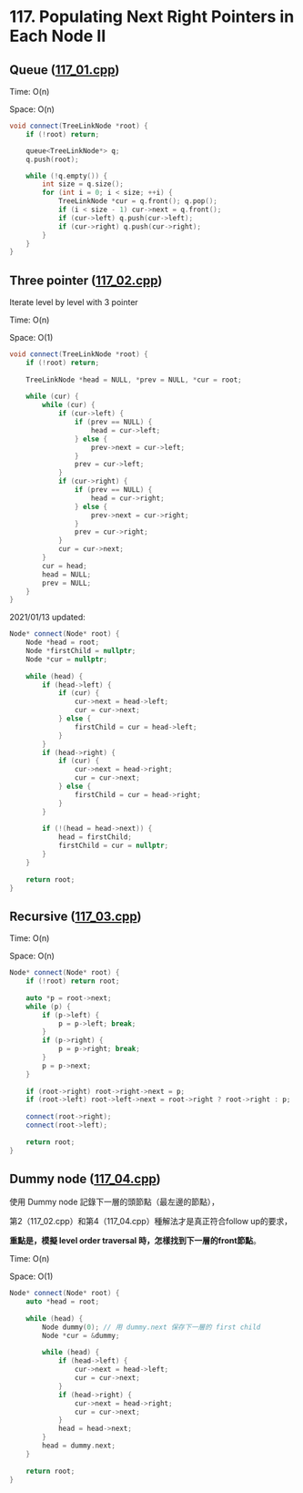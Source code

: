 # 117. Populating Next Right Pointers in Each Node II #

## Queue ([117_01.cpp](https://github.com/cmeslo/leetcode/blob/master/solution/117.%20Populating%20Next%20Right%20Pointers%20in%20Each%20Node%20II/117_01.cpp)) ##

Time: O(n)

Space: O(n)

```cpp
void connect(TreeLinkNode *root) {
    if (!root) return;

    queue<TreeLinkNode*> q;
    q.push(root);

    while (!q.empty()) {
        int size = q.size();
        for (int i = 0; i < size; ++i) {
            TreeLinkNode *cur = q.front(); q.pop();
            if (i < size - 1) cur->next = q.front();
            if (cur->left) q.push(cur->left);
            if (cur->right) q.push(cur->right);
        }
    }
}
```

## Three pointer ([117_02.cpp](https://github.com/cmeslo/leetcode/blob/master/solution/117.%20Populating%20Next%20Right%20Pointers%20in%20Each%20Node%20II/117_02.cpp)) ##

Iterate level by level with 3 pointer

Time: O(n)

Space: O(1)

```cpp
void connect(TreeLinkNode *root) {
    if (!root) return;
    
    TreeLinkNode *head = NULL, *prev = NULL, *cur = root;
    
    while (cur) {
        while (cur) {
            if (cur->left) {
                if (prev == NULL) {
                    head = cur->left;
                } else {
                    prev->next = cur->left;
                }
                prev = cur->left;
            }
            if (cur->right) {
                if (prev == NULL) {
                    head = cur->right;
                } else {
                    prev->next = cur->right;
                }
                prev = cur->right;
            }
            cur = cur->next;
        }
        cur = head;
        head = NULL;
        prev = NULL;
    }
}
```

2021/01/13 updated:

```cpp
Node* connect(Node* root) {
    Node *head = root;
    Node *firstChild = nullptr;
    Node *cur = nullptr;
    
    while (head) {
        if (head->left) {
            if (cur) {
                cur->next = head->left;
                cur = cur->next;
            } else {
                firstChild = cur = head->left;
            }
        }
        if (head->right) {
            if (cur) {
                cur->next = head->right;
                cur = cur->next;
            } else {
                firstChild = cur = head->right;
            }
        }
        
        if (!(head = head->next)) {
            head = firstChild;
            firstChild = cur = nullptr;
        }
    }
    
    return root;
}
```

## Recursive ([117_03.cpp](https://github.com/cmeslo/leetcode/blob/master/solution/117.%20Populating%20Next%20Right%20Pointers%20in%20Each%20Node%20II/117_03.cpp))

Time: O(n)

Space: O(n)

```cpp
Node* connect(Node* root) {
    if (!root) return root;
    
    auto *p = root->next;
    while (p) {
        if (p->left) {
            p = p->left; break;
        }
        if (p->right) {
            p = p->right; break;
        }
        p = p->next;
    }
    
    if (root->right) root->right->next = p;
    if (root->left) root->left->next = root->right ? root->right : p;
    
    connect(root->right);
    connect(root->left);
    
    return root;
}
```

## Dummy node ([117_04.cpp](https://github.com/cmeslo/leetcode/blob/master/solution/117.%20Populating%20Next%20Right%20Pointers%20in%20Each%20Node%20II/117_04.cpp))

使用 Dummy node 記錄下一層的頭節點（最左邊的節點），

第2（117_02.cpp）和第4（117_04.cpp）種解法才是真正符合follow up的要求，

<strong>重點是，模擬 level order traversal 時，怎樣找到下一層的front節點</strong>。

Time: O(n)

Space: O(1)

```cpp
Node* connect(Node* root) {
    auto *head = root;
    
    while (head) {
        Node dummy(0); // 用 dummy.next 保存下一層的 first child
        Node *cur = &dummy;
        
        while (head) {
            if (head->left) {
                cur->next = head->left;
                cur = cur->next;
            }
            if (head->right) {
                cur->next = head->right;
                cur = cur->next;
            }
            head = head->next;
        }
        head = dummy.next;
    }
    
    return root;
}
```
